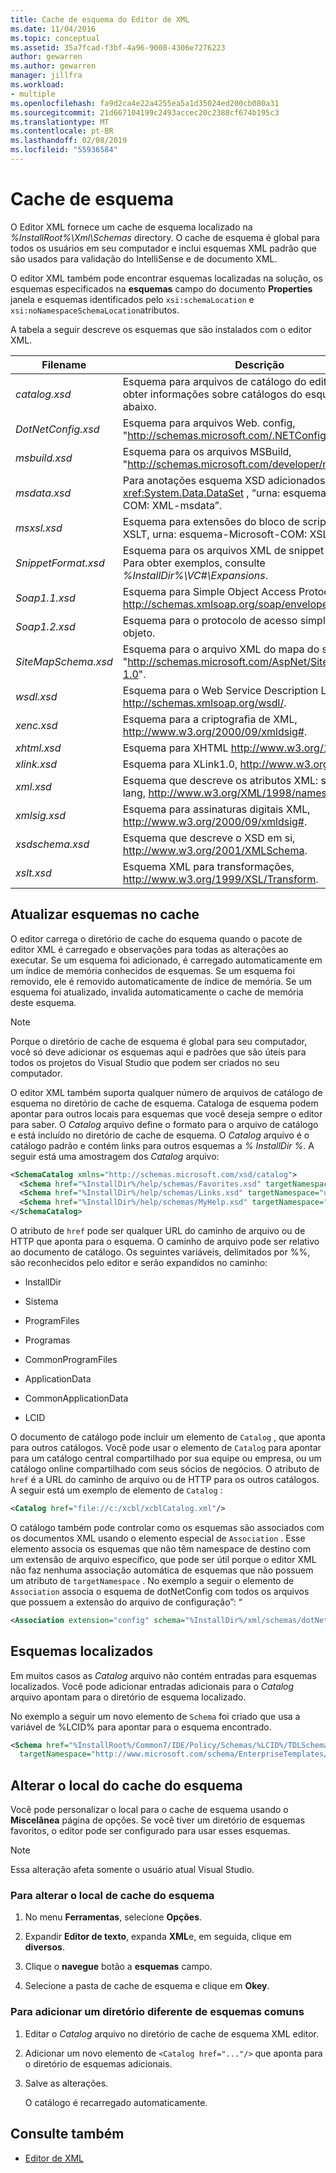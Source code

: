 ```yaml
---
title: Cache de esquema do Editor de XML
ms.date: 11/04/2016
ms.topic: conceptual
ms.assetid: 35a7fcad-f3bf-4a96-9008-4306e7276223
author: gewarren
ms.author: gewarren
manager: jillfra
ms.workload:
- multiple
ms.openlocfilehash: fa9d2ca4e22a4255ea5a1d35024ed200cb080a31
ms.sourcegitcommit: 21d667104199c2493accec20c2388cf674b195c3
ms.translationtype: MT
ms.contentlocale: pt-BR
ms.lasthandoff: 02/08/2019
ms.locfileid: "55936584"
---
```

# <a name="schema-cache"></a>Cache de esquema

O Editor XML fornece um cache de esquema localizado na *%InstallRoot%\Xml\Schemas* directory. O cache de esquema é global para todos os usuários em seu computador e inclui esquemas XML padrão que são usados para validação do IntelliSense e de documento XML.

O editor XML também pode encontrar esquemas localizadas na solução, os esquemas especificados na **esquemas** campo do documento **Properties** janela e esquemas identificados pelo `xsi:schemaLocation` e `xsi:noNamespaceSchemaLocation`atributos.

A tabela a seguir descreve os esquemas que são instalados com o editor XML.


| Filename | Descrição |
|-| - |
| *catalog.xsd* | Esquema para arquivos de catálogo do editor XML. Para obter informações sobre catálogos do esquema, consulte abaixo. |
| *DotNetConfig.xsd* | Esquema para arquivos Web. config, "<http://schemas.microsoft.com/.NETConfiguration/v2.0>". |
| *msbuild.xsd* | Esquema para os arquivos MSBuild, "<http://schemas.microsoft.com/developer/msbuild/2003>". |
| *msdata.xsd* | Para anotações esquema XSD adicionados pela classe de <xref:System.Data.DataSet> , “urna: esquema-Microsoft-COM: XML-msdata”. |
| *msxsl.xsd* | Esquema para extensões do bloco de script do Microsoft XSLT, urna: esquema-Microsoft-COM: XSLT. |
| *SnippetFormat.xsd* | Esquema para os arquivos XML de snippet de código. Para obter exemplos, consulte *%InstallDir%\VC#\Expansions*. |
| *Soap1.1.xsd* | Esquema para Simple Object Access Protocol (SOAP) 1.1, http://schemas.xmlsoap.org/soap/envelope/. |
| *Soap1.2.xsd* | Esquema para o protocolo de acesso simples 1,2 do objeto. |
| *SiteMapSchema.xsd* | Esquema para o arquivo XML do mapa do site ASP.NET, "<http://schemas.microsoft.com/AspNet/SiteMap-File-1.0>". |
| *wsdl.xsd* | Esquema para o Web Service Description Language http://schemas.xmlsoap.org/wsdl/. |
| *xenc.xsd* | Esquema para a criptografia de XML, http://www.w3.org/2000/09/xmldsig#. |
| *xhtml.xsd* | Esquema para XHTML http://www.w3.org/1999/xhtml. |
| *xlink.xsd* | Esquema para XLink1.0, http://www.w3.org/1999/xlink. |
| *xml.xsd* | Esquema que descreve os atributos XML: space e XML: lang, http://www.w3.org/XML/1998/namespace. |
| *xmlsig.xsd* | Esquema para assinaturas digitais XML, http://www.w3.org/2000/09/xmldsig#. |
| *xsdschema.xsd* | Esquema que descreve o XSD em si, http://www.w3.org/2001/XMLSchema. |
| *xslt.xsd* | Esquema XML para transformações, http://www.w3.org/1999/XSL/Transform. |

## <a name="update-schemas-in-the-cache"></a>Atualizar esquemas no cache
 O editor carrega o diretório de cache do esquema quando o pacote de editor XML é carregado e observações para todas as alterações ao executar. Se um esquema foi adicionado, é carregado automaticamente em um índice de memória conhecidos de esquemas. Se um esquema foi removido, ele é removido automaticamente de índice de memória. Se um esquema foi atualizado, invalida automaticamente o cache de memória deste esquema.

> [!NOTE]
> Porque o diretório de cache de esquema é global para seu computador, você só deve adicionar os esquemas aqui e padrões que são úteis para todos os projetos do Visual Studio que podem ser criados no seu computador.


 O editor XML também suporta qualquer número de arquivos de catálogo de esquema no diretório de cache de esquema. Cataloga de esquema podem apontar para outros locais para esquemas que você deseja sempre o editor para saber. O *Catalog* arquivo define o formato para o arquivo de catálogo e está incluído no diretório de cache de esquema. O *Catalog* arquivo é o catálogo padrão e contém links para outros esquemas a *% InstallDir %*. A seguir está uma amostragem dos *Catalog* arquivo:

```xml
<SchemaCatalog xmlns="http://schemas.microsoft.com/xsd/catalog">
  <Schema href="%InstallDir%/help/schemas/Favorites.xsd" targetNamespace="urn:Favorites-Schema"/>
  <Schema href="%InstallDir%/help/schemas/Links.xsd" targetNamespace="urn:Links-Schema"/>
  <Schema href="%InstallDir%/help/schemas/MyHelp.xsd" targetNamespace="urn:VSHelp-Schema"/>
</SchemaCatalog>
```

 O atributo de `href` pode ser qualquer URL do caminho de arquivo ou de HTTP que aponta para o esquema. O caminho de arquivo pode ser relativo ao documento de catálogo. Os seguintes variáveis, delimitados por %%, são reconhecidos pelo editor e serão expandidos no caminho:

-   InstallDir

-   Sistema

-   ProgramFiles

-   Programas

-   CommonProgramFiles

-   ApplicationData

-   CommonApplicationData

-   LCID

O documento de catálogo pode incluir um elemento de `Catalog` , que aponta para outros catálogos. Você pode usar o elemento de `Catalog` para apontar para um catálogo central compartilhado por sua equipe ou empresa, ou um catálogo online compartilhado com seus sócios de negócios. O atributo de `href` é a URL do caminho de arquivo ou de HTTP para os outros catálogos. A seguir está um exemplo de elemento de `Catalog` :

```xml
<Catalog href="file://c:/xcbl/xcblCatalog.xml"/>
```

 O catálogo também pode controlar como os esquemas são associados com os documentos XML usando o elemento especial de `Association` . Esse elemento associa os esquemas que não têm namespace de destino com um extensão de arquivo específico, que pode ser útil porque o editor XML não faz nenhuma associação automática de esquemas que não possuem um atributo de `targetNamespace` . No exemplo a seguir o elemento de `Association` associa o esquema de dotNetConfig com todos os arquivos que possuem a extensão do arquivo de configuração”: “

```xml
<Association extension="config" schema="%InstallDir%/xml/schemas/dotNetConfig.xsd"/>
```

## <a name="localized-schemas"></a>Esquemas localizados
 Em muitos casos as *Catalog* arquivo não contém entradas para esquemas localizados. Você pode adicionar entradas adicionais para o *Catalog* arquivo apontam para o diretório de esquema localizado.

 No exemplo a seguir um novo elemento de `Schema` foi criado que usa a variável de %LCID% para apontar para o esquema encontrado.

```xml
<Schema href="%InstallRoot%/Common7/IDE/Policy/Schemas/%LCID%/TDLSchema.xsd"
  targetNamespace="http://www.microsoft.com/schema/EnterpriseTemplates/TDLSchema"/>
```

## <a name="change-the-location-of-the-schema-cache"></a>Alterar o local do cache do esquema

Você pode personalizar o local para o cache de esquema usando o **Miscelânea** página de opções. Se você tiver um diretório de esquemas favoritos, o editor pode ser configurado para usar esses esquemas.

> [!NOTE]
> Essa alteração afeta somente o usuário atual Visual Studio.

### <a name="to-change-the-schema-cache-location"></a>Para alterar o local de cache do esquema

1.  No menu **Ferramentas**, selecione **Opções**.

2.  Expandir **Editor de texto**, expanda **XML**e, em seguida, clique em **diversos**.

3.  Clique o **navegue** botão a **esquemas** campo.

4.  Selecione a pasta de cache de esquema e clique em **Okey**.

### <a name="to-add-another-directory-of-common-schemas"></a>Para adicionar um diretório diferente de esquemas comuns

1.  Editar o *Catalog* arquivo no diretório de cache de esquema XML editor.

2.  Adicionar um novo elemento de `<Catalog href="..."/>` que aponta para o diretório de esquemas adicionais.

3.  Salve as alterações.

     O catálogo é recarregado automaticamente.

## <a name="see-also"></a>Consulte também

- [Editor de XML](../xml-tools/xml-editor.md)